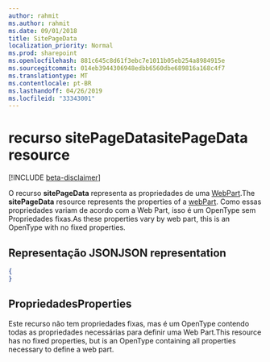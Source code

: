 ```yaml
---
author: rahmit
ms.author: rahmit
ms.date: 09/01/2018
title: SitePageData
localization_priority: Normal
ms.prod: sharepoint
ms.openlocfilehash: 881c645c8d61f3ebc7e1011b05eb254a8984915e
ms.sourcegitcommit: 014eb3944306948edbb6560dbe689816a168c4f7
ms.translationtype: MT
ms.contentlocale: pt-BR
ms.lasthandoff: 04/26/2019
ms.locfileid: "33343001"
---
```

# <a name="sitepagedata-resource"></a><span data-ttu-id="17063-102">recurso sitePageData</span><span class="sxs-lookup"><span data-stu-id="17063-102">sitePageData resource</span></span>

[!INCLUDE [beta-disclaimer](../../includes/beta-disclaimer.md)]

<span data-ttu-id="17063-103">O recurso **sitePageData** representa as propriedades de uma [WebPart][].</span><span class="sxs-lookup"><span data-stu-id="17063-103">The **sitePageData** resource represents the properties of a [webPart][].</span></span> <span data-ttu-id="17063-104">Como essas propriedades variam de acordo com a Web Part, isso é um OpenType sem Propriedades fixas.</span><span class="sxs-lookup"><span data-stu-id="17063-104">As these properties vary by web part, this is an OpenType with no fixed properties.</span></span>

[webPart]: webpart.md

## <a name="json-representation"></a><span data-ttu-id="17063-106">Representação JSON</span><span class="sxs-lookup"><span data-stu-id="17063-106">JSON representation</span></span>

<!-- {
  "blockType": "resource",
  "optionalProperties": [  ],
  "@odata.type": "microsoft.graph.sitePageData",
   "openType": true
}-->

```json
{
}
```

## <a name="properties"></a><span data-ttu-id="17063-107">Propriedades</span><span class="sxs-lookup"><span data-stu-id="17063-107">Properties</span></span>
<span data-ttu-id="17063-108">Este recurso não tem propriedades fixas, mas é um OpenType contendo todas as propriedades necessárias para definir uma Web Part.</span><span class="sxs-lookup"><span data-stu-id="17063-108">This resource has no fixed properties, but is an OpenType containing all properties necessary to define a web part.</span></span>

<!--
{
  "type": "#page.annotation",
  "description": "Defines the data in a web part",
  "keywords": "",
  "section": "documentation",
  "tocPath": "Resources/SitePageData",
  "suppressions": []
}
-->
